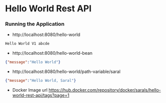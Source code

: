 # Hello World Rest API

### Running the Application

- http://localhost:8080/hello-world

```txt
Hello World V1 abcde
```

- http://localhost:8080/hello-world-bean

```json
{"message":"Hello World"}
```

- http://localhost:8080/hello-world/path-variable/saral

```json
{"message":"Hello World, Saral"}
```

- Docker Image url
https://hub.docker.com/repository/docker/sarals/hello-world-rest-api/tags?page=1
